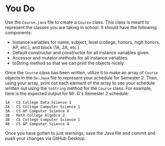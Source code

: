 # You Do

Use the `Course.java` file to create a `Course` class. This class is meant to represent the classes you are taking in school. It should have the following components:
- Instance variables for name, subject, level (college, honors, high honors, AP, etc.), and block (1A, 2A, etc.).
- Default constructor and constructor for all instance variables given.
- Accessor and mutator methods for all instance variables.
- toString method so that we can print the objects nicely.

Once the `Course` class has been written, utilize it to make an array of `Course` objects in the `Do.Java` file to represent your schedule for Semester 2. Then, using your array, print out each element of the array to see your schedule written out using the `toString` method for the `Course` class. For example, here is the expected output for Mr. G's Semester 2 schedule:

```
1A - CS College Data Science 1
2A - CS College Computer Science 1
3A - CS AP Computer Science A
1B - Math College Algebra 2
3B - CS College Computer Science 1
4B - CS AP Computer Science A
```

Once you have gotten to just warnings, save the Java file and commit and push your changes via GitHub Desktop.